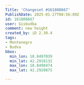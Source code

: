 ```yaml
---
Title: 'Changeset #161808667'
PublishDate: 2025-01-27T08:56:09Z
id: 161808667
user: Gisbudba
comment: new height
created_by: iD 2.30.4
tags:
- Montenegro
- Budva
bbox:
  min_lon: 18.8497039
  min_lat: 42.2918132
  max_lon: 18.8498474
  max_lat: 42.2920875

---
```

